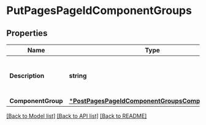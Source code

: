 # PutPagesPageIdComponentGroups

## Properties
Name | Type | Description | Notes
------------ | ------------- | ------------- | -------------
**Description** | **string** | Updated description of the component group. | [optional] 
**ComponentGroup** | [***PostPagesPageIdComponentGroupsComponentGroup**](postPagesPageIdComponentGroups_component_group.md) |  | [optional] 

[[Back to Model list]](../README.md#documentation-for-models) [[Back to API list]](../README.md#documentation-for-api-endpoints) [[Back to README]](../README.md)


